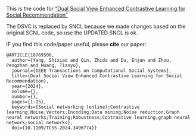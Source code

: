 This is the code for [“Dual Social View Enhanced Contrastive Learning for Social Recommendation”](https://ieeexplore.ieee.org/abstract/document/10769506)

The DSVC is replaced by SNCL because we made changes based on the original SCNL code, so use the UPDATED SNCL is ok.


IF you find this code/paper useful,
please **cite** our paper:

```
@ARTICLE{10769506,
  author={Yang, Shixiao and Qin, Zhida and Du, Enjun and Zhou, Pengzhan and Huang, Tianyu},
  journal={IEEE Transactions on Computational Social Systems}, 
  title={Dual Social View Enhanced Contrastive Learning for Social Recommendation}, 
  year={2024},
  volume={},
  number={},
  pages={1-15},
  keywords={Social networking (online);Contrastive learning;Noise;Vectors;Encoding;Data mining;Noise reduction;Graph neural networks;Training;Robustness;Contrastive learning;graph neural network;social networks},
  doi={10.1109/TCSS.2024.3496774}}

```
